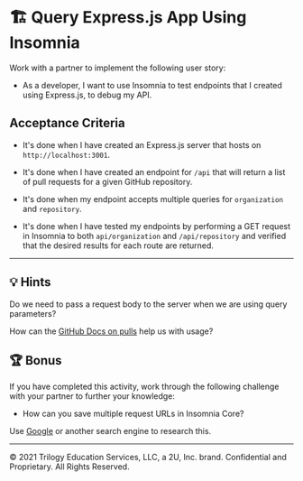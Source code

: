 # 🏗️ Query Express.js App Using Insomnia

Work with a partner to implement the following user story:

* As a developer, I want to use Insomnia to test endpoints that I created using Express.js, to debug my API.

## Acceptance Criteria

* It's done when I have created an Express.js server that hosts on `http://localhost:3001`.

* It's done when I have created an endpoint for `/api` that will return a list of pull requests for a given GitHub repository.

* It's done when my endpoint accepts multiple queries for `organization` and `repository`.

* It's done when I have tested my endpoints by performing a GET request in Insomnia to both `api/organization` and `/api/repository` and verified that the desired results for each route are returned.

---

## 💡 Hints

Do we need to pass a request body to the server when we are using query parameters?

How can the [GitHub Docs on pulls](https://docs.github.com/en/rest/reference/pulls) help us with usage?

## 🏆 Bonus

If you have completed this activity, work through the following challenge with your partner to further your knowledge:

* How can you save multiple request URLs in Insomnia Core?

Use [Google](https://www.google.com) or another search engine to research this.

---
© 2021 Trilogy Education Services, LLC, a 2U, Inc. brand. Confidential and Proprietary. All Rights Reserved.
